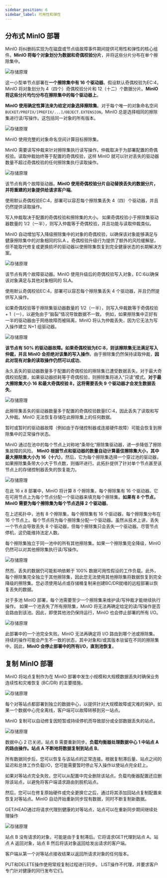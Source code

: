 ```yaml
---
sidebar_position: 6
sidebar_label: 可用性和弹性
---
```


## 分布式 MinIO 部署

MinIO 将纠删码实现为在磁盘或节点级故障事件期间提供可用性和弹性的核心组件。**MinIO 将每个对象划分为数据和奇偶校验分片**，并将这些分片分布在单个擦除集中。

![存储原理](./img/availability-erasure-sharding.svg)

这一小型单节点部署在**一个擦除集中有 16 个驱动器**。假设默认奇偶校验为EC:4，MinIO 将对象划分为 4（四个）奇偶校验分片和 12（十二）个数据分片。**MinIO 将这些分片均匀分布在擦除集中的每个驱动器上**。

**MinIO 使用确定性算法来为给定对象选择擦除集**。对于每个唯一的对象命名空间```BUCKET/PREFIX/[PREFIX/...]/OBJECT.EXTENSION```，MinIO 总是选择相同的擦除集进行读/写操作。这包括同一对象的所有版本。

![存储原理](./img/availability-erasure-set-selection.svg)

MinIO 使用完整的对象命名空间计算目标擦除集。

MinIO 需要读写仲裁来针对擦除集执行读写操作。仲裁取决于为部署配置的奇偶校验。读取仲裁始终等于配置的奇偶校验，这样 MinIO 就可以针对丢失的驱动器数量不超过奇偶校验的任何擦除集执行读取操作。

![存储原理](./img/availability-erasure-sharding-degraded.svg)

该节点有两个故障驱动器。**MinIO 使用奇偶校验分片自动替换丢失的数据分片，并将重建的对象提供给请求客户端**。

使用默认奇偶校验EC:4，部署可以容忍每个擦除集丢失 4（四）个驱动器，并且仍然提供读取操作。

写入仲裁取决于配置的奇偶校验和擦除集的大小。
如果奇偶校验小于擦除集驱动器数量的 1/2（一半），则写入仲裁等于奇偶校验，并且功能与读取仲裁类似。

MinIO 自动增加写入降级擦除集中的对象的奇偶校验，以确保该对象能够满足与健康擦除集中的对象相同的SLA 。奇偶校验升级行为提供了额外的风险缓解层，但不能取代修复或更换损坏的驱动器以使擦除集恢复到完全健康状态的长期解决方案。

![存储原理](./img/availability-erasure-sharding-degraded-write.svg)

该节点有两个故障驱动器。MinIO 使用升级后的奇偶校验写入对象，EC:6以确保该对象满足与其他对象相同的 SLA。

使用默认奇偶校验EC:4，部署可以容忍每个擦除集丢失 4 个驱动器，并且仍然提供写入操作。

如果奇偶校验等于擦除集驱动器数量的 1/2（一半），则写入仲裁数等于奇偶校验 + 1（一），以避免由于“脑裂”情况导致数据不一致。
例如，如果擦除集中正好有一半的驱动器由于网络故障而被隔离，MinIO 将认为仲裁丢失，因为它无法为写入操作建立 N+1 组驱动器。

![存储原理](./img/availability-erasure-sharding-split-brain.svg)

**该节点有 50% 的驱动器故障。如果奇偶校验为EC:8，则该擦除集无法满足写入仲裁，并且 MinIO 会拒绝对该集的写入操作**。由于擦除集仍然保持读取仲裁，**因此对现有对象的读取操作仍然可以成功**。

永久丢失的驱动器数量多于配置的奇偶校验的擦除集已遭受数据丢失。对于最大奇偶校验配置，如果驱动器损耗等于奇偶校验，则擦除集将进入“只读”模式。**对于最大擦除集大小 16 和最大奇偶校验 8，这将需要丢失 9 个驱动器才会发生数据丢失**。

![存储原理](./img/availability-erasure-sharding-degraded-set.svg)

此擦除集丢失的驱动器数量多于配置的奇偶校验数量EC:4，因此丢失了读取和写入仲裁。MinIO 无法恢复存储在此擦除集上的任何数据。


暂时或暂时的驱动器故障（例如由于存储控制器或连接硬件故障）可能会恢复到擦除集中的正常操作状态。

MinIO 通过在池中的每个节点上对称地“条带化”擦除集驱动器，进一步降低了擦除集故障的风险。
**MinIO 根据节点和驱动器的数量自动计算最佳擦除集大小，其中最大擦除集大小为 16（十六）**。然后，它为每个擦除集选择一个穿过池的驱动器，如果擦除集条带大小大于节点数，则循环进行。此拓扑提供了针对单个节点甚至该节点上的存储控制器丢失的恢复能力。

![存储原理](./img/availability-erasure-sharding-striped.svg)

在此 16 x 8 部署中，MinIO 将计算 8 个擦除集，每个擦除集有 16 个驱动器。它在可用节点上为每个节点分配一个驱动器来填充每个擦除集。**如果有 8 个节点，MinIO 需要为每个擦除集为每个节点选择 2 个驱动器**。

在上述拓扑中，池有 8 个擦除集，每个擦除集有 16 个驱动器，每个擦除集分布在 16 个节点上。每个节点将为每个擦除集分配一个驱动器。虽然从技术上讲，丢失一个节点会导致丢失 8 个驱动器，但每个擦除集只会丢失一个驱动器。尽管节点停机，这仍能维持法定人数。

每个擦除集独立于同一池中的所有其他擦除集。如果一个擦除集完全降级，MinIO 仍然可以对其他擦除集执行读/写操作。

![存储原理](./img/availability-erasure-set-failure.svg)

然而，丢失的数据仍可能影响依赖于 100% 数据可用性假设的工作负载。此外，每个擦除集完全独立于其他擦除集，因此您无法使用其他擦除集将数据恢复到完全降级的擦除集。您必须使用站点或存储桶复制来创建BC/DR就绪的远程部署以恢复丢失的数据。

对于多池 MinIO 部署，每个池需要至少一个擦除集来维护读/写仲裁才能继续执行操作。
如果一个池丢失了所有擦除集，MinIO 将无法再确定给定的读/写操作是否会路由到该池。因此，即使其他池仍保持运行，MinIO 也会停止部署的所有 I/O。

![存储原理](./img/availability-pool-failure.svg)

此部署中的一个池完全失败。MinIO 无法再确定将 I/O 路由到哪个池或擦除集。持续的操作可能会产生不一致的状态，其中对象和/或其版本驻留在不同的擦除集中。因此，**MinIO 会停止部署中的所有I/O，直到池恢复**。

## 复制 MinIO 部署

MinIO 将站点复制作为在 MinIO 部署中发生小规模和大规模数据丢失时确保业务连续性和灾难恢复 (BC/DR) 的主要措施。

![存储原理](./img/availability-multi-site-setup.svg)

每个对等站点都部署到独立的数据中心，以提供针对大规模故障或灾难的保护。如果一个数据中心完全离线，客户端可以故障转移到另一站点。

MinIO 复制可以自动修复因短暂或持续停机而导致部分或全部数据丢失的站点。

![存储原理](./img/availability-multi-site-healing.svg)

数据中心 2 已关闭，站点 B 需要重新同步。**负载均衡器处理数据中心 1 中站点 A 的路由操作。站点 A 不断地将数据复制到站点 B**。

所有数据同步后，您可以恢复与该站点的正常连接。根据复制滞后量、站点之间的延迟和总体工作负载I/O，您可能需要暂时停止写入操作以使站点完全赶上。

如果对等站点完全失败，您可以从配置中完全删除该站点。负载均衡器配置还应删除该站点，以避免将客户端请求路由到脱机站点。

然后，您可以在修复原始硬件或完全更换它之后，通过将其添加回站点复制配置来恢复对等站点。MinIO 自动开始重新同步现有数据，同时不断复制新数据。

GET/HEAD通过将请求代理到健康的对等站点，站点可以在重新同步期间继续处理操作

![存储原理](./img/availability-multi-site-proxy.svg)

站点 B 没有请求的对象，可能是由于复制滞后。它将请求GET代理到站点 A。站点 A 返回对象，站点 B 然后将该对象返回给发出请求的客户端。

客户端从第一个对等站点接收结果以返回所请求对象的任何版本。

PUT和DELETE操作使用常规复制过程进行同步。 LIST操作不代理，并要求客户专门针对健康的同行发布它们。





